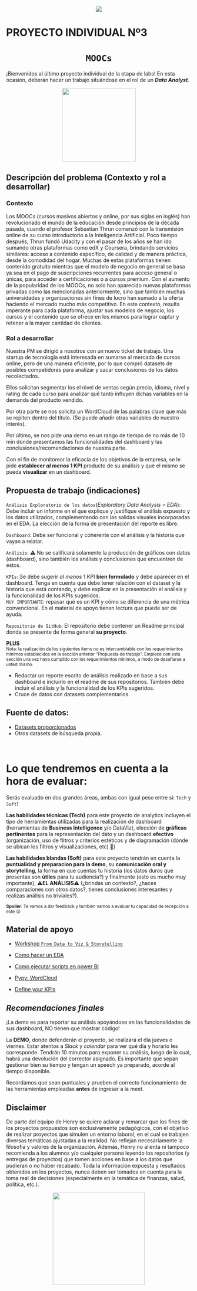 <p align='center'>
<img src ="https://d31uz8lwfmyn8g.cloudfront.net/Assets/logo-henry-white-lg.png">
<p>

# **PROYECTO INDIVIDUAL Nº3**

# <h1 align="center">**`MOOCs`**</h1>

¡Bienvenidos al último proyecto individual de la etapa de labs! En esta ocasión, deberán hacer un trabajo situándose en el rol de un ***Data Analyst***.
<p align='center'>
<img src = 'https://thumbs.dreamstime.com/b/mooc-massive-open-online-course-learning-vector-219370657.jpg' height = 200>
<p>


## **Descripción del problema (Contexto y rol a desarrollar)**

### **Contexto**

Los MOOCs (cursos masivos abiertos y online, por sus siglas en inglés) han revolucionado el mundo de la educación desde principios de la década pasada, cuando el profesor Sebastian Thrun comenzó con la transmisión online de su curso introductorio a la Inteligencia Artificial. Poco tiempo después, Thrun fundó Udacity y con el pasar de los años se han ido sumando otras plataformas como edX y Coursera, brindando servicios similares: acceso a contenido específico, de calidad y de manera práctica, desde la comodidad del hogar. Muchas de estas plataformas tienen contenido gratuito mientras que el modelo de negocio en general se basa ya sea en el pago de suscripciones recurrentes para acceso general o únicas, para acceder a certificaciones o a cursos premium.
Con el aumento de la popularidad de los MOOCs, no solo han aparecido nuevas plataformas privadas como las mencionadas anteriormente, sino que también muchas universidades y organizaciones sin fines de lucro han sumado a la oferta haciendo el mercado mucho más competitivo. En este contexto, resulta imperante para cada plataforma, ajustar sus modelos de negocio, los cursos y el contenido que se ofrece en los mismos para lograr captar y retener a la mayor cantidad de clientes.

### Rol a desarrollar

Nuestra PM se dirigió a nosotros con un nuevo ticket de trabajo. Una startup de tecnología está interesada en sumarse al mercado de cursos online, pero de una manera eficiente, por lo que compró datasets de posibles competidores para analizar y sacar conclusiones de los datos recolectados.

Ellos solicitan segmentar los el nivel de ventas según precio, idioma, nivel y rating de cada curso para analizar qué tanto influyen dichas variables en la demanda del producto vendido.

Por otra parte se nos solicita un WordCloud de las palabras clave que más se repiten dentro del título. (Se puede añadir otras variables de nuestro interés). 

Por último, se nos pide una demo en un rango de tiempo de no más de 10 min donde presentamos las funcionalidades del dashboard y las conclusiones/recomendaciones de nuestra parte.

Con el fin de monitorear la eficacia de los objetivos de la empresa, se le pide **establecer _al menos_ 1 KPI** producto de su análisis y que el mismo se pueda **visualizar** en un dashboard.


## **Propuesta de trabajo (indicaciones)**

`Análisis Exploratorio de los datos`(_Exploratory Data Analysis = EDA_):
Debe incluir un informe en el que explique y justifique el análisis expuesto y los datos utilizados, complementando con las salidas visuales incorporadas en el EDA. La elección de la forma de presentación del reporte es libre.

`Dashboard`:
Debe ser funcional y coherente con el análisis y la historia que vayan a relatar.

`Análisis`: :warning:
No se calificará solamente la producción de gráficos con datos (dashboard), sino también los análisis y conclusiones que encuentren de estos.

`KPIs`:
Se debe sugerir _al menos_ 1 KPI **bien formulado** y debe aparecer en el dashboard. Tenga en cuenta que debe tener relación con el dataset y la historia que está contando, y debe explicar en la presentación el análisis y la funcionalidad de los KPIs sugeridos.  
`MUY IMPORTANTE`: repasar qué es un KPI y cómo se diferencia de una métrica convencional. En el material de apoyo tienen lectura que puede ser de ayuda.</small>

`Repositorio de GitHub`:
El repositorio debe contener un Readme principal donde se presente de forma general **su proyecto**.

**PLUS**
<br>
<sub> Nota: la realización de los siguientes ítems no es intercambiable con los requerimientos mínimos establecidos en la sección anterior "Propuesta de trabajo". Empiece con esta sección una vez haya cumplido con los requerimientos mínimos, a modo de desafiarse a usted mismo.</sub>

- Redactar un reporte escrito de análisis realizado en base a sus dashboard e incluirlo en el readme de sus repositorios. También debe incluir el análisis y la funcionalidad de los KPIs sugeridos.
- Cruce de datos con datasets complementarios.

## Fuente de datos:
- [Datasets proporcionados ](https://drive.google.com/drive/folders/1Ek0ptpvIKwiM7-aeBfSOdtnxnKOJ4HvP?usp=sharing)
- Otros datasets de búsqueda propia.

<br>

<h1>Lo que tendremos en cuenta a la hora de evaluar:</h1>

Serás evaluado en dos grandes áreas, ambas con igual peso entre si: `Tech` y `Soft`!

**Las habilidades técnicas (Tech)** para este proyecto de analytics incluyen el tipo de herramientas utilizadas para la realización de dashboard (herramientas de **Business Intelligence** y/o DataViz), elección de **gráficas pertinentes** para la representación del dato y un dashboard **efectivo** (organización, uso de filtros y criterios estéticos y de diagramación (dónde se ubican los filtros y visualizaciones, etc) :nail_care:)

**Las habilidades blandas (Soft)** para este proyecto tendrán en cuenta la **puntualidad y preparacion para la demo**, su **comunicación oral y storytelling**, la forma en que cuentas tu historia (los datos duros que presentas son **útiles** para tu audiencia?) y finalmente (esto es mucho muy importante), :warning:**EL ANÁLISIS**:warning: (¿brindas un contexto?, ¿haces comparaciones con otros datos?, tienes conclusiones interesantes y realizas análisis no triviales?).

<sub>**Spoiler**: Te vamos a dar feedback y también vamos a evaluar tu capacidad de recepción a este :stuck_out_tongue: </sub>


## Material de apoyo
- [Workshop `From Data to Viz & Storytelling`](https://www.students.soyhenry.com/classes/121?cohortId=58&videoOrdinal=1)
- [Como hacer un EDA](https://medium.com/nerd-for-tech/how-to-do-some-basic-eda-a-guide-for-dummies-d76d9a82242c)
- [Como ejecutar scripts en power BI](https://learn.microsoft.com/es-es/power-bi/connect-data/desktop-python-scripts)

- [Pypy: WordCloud](https://pypi.org/project/wordcloud/)

- [Define your KPIs](https://medium.com/swlh/define-your-kpis-1a2072f1435)

## ***Recomendaciones finales***

¡La demo es para reportar su análisis apoyándose en las funcionalidades de sus dashboard, NO tienen que mostrar código!

La **DEMO**, donde defenderán el proyecto, se realizará el día jueves o viernes. Estar atentos a *Slack* y  *calendar* para ver qué día y horario les corresponde. Tendrán 10 minutos para exponer su análisis, luego de lo cual, habrá una devolución del corrector asignado. 
Es importante que sepan gestionar bien su tiempo y tengan un speech ya preparado, acorde al tiempo disponible.
 
Recordamos que sean puntuales y prueben el correcto funcionamiento de las herramientas empleadas **antes** de ingresar a la meet.



## Disclaimer
De parte del equipo de Henry se quiere aclarar y remarcar que los fines de los proyectos propuestos son exclusivamente pedagógicos, con el objetivo de realizar proyectos que simulen un entorno laboral, en el cual se trabajen diversas temáticas ajustadas a la realidad. No reflejan necesariamente la filosofía y valores de la organización. Además, Henry no alienta ni tampoco recomienda a los alumnos y/o cualquier persona leyendo los repositorios (y entregas de proyectos) que tomen acciones en base a los datos que pudieran o no haber recabado. Toda la información expuesta y resultados obtenidos en los proyectos, nunca deben ser tomados en cuenta para la toma real de decisiones (especialmente en la temática de finanzas, salud, política, etc.).
  
  
<p align='center'>
<img src ="https://media.giphy.com/media/BpGWitbFZflfSUYuZ9/giphy.gif" height=250>
<p>

